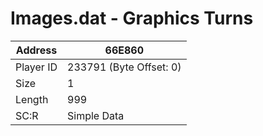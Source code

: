#  Images.dat - Graphics Turns
Address   | 66E860
----------|-------------
Player ID | 233791 (Byte Offset: 0)
Size 	  | 1
Length 	  | 999
SC:R      | Simple Data


